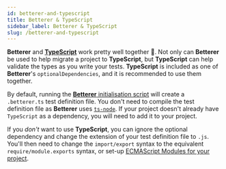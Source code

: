 ```yaml
---
id: betterer-and-typescript
title: Betterer & TypeScript
sidebar_label: Betterer & TypeScript
slug: /betterer-and-typescript
---
```


**Betterer** and [**TypeScript**](https://www.typescriptlang.org/) work pretty well together 💖. Not only can **Betterer** be used to help migrate a project to **TypeScript**, but **TypeScript** can help validate the types as you write your tests. **TypeScript** is included as one of **Betterer**'s `optionalDependencies`, and it is recommended to use them together.

By default, running the [**Betterer** initialisation script](./installation#adding-betterer-to-your-project) will create a `.betterer.ts` test definition file. You don't need to compile the test definition file as **Betterer** uses [`ts-node`](https://github.com/TypeStrong/ts-node). If your project doesn't already have `TypeScript` as a dependency, you will need to add it to your project.

If you _don't_ want to use **TypeScript**, you can ignore the optional dependency and change the extension of your test definition file to `.js`. You'll then need to change the `import/export` syntax to the equivalent `require/module.exports` syntax, or set-up [ECMAScript Modules for your project](https://nodejs.org/api/esm.html).
